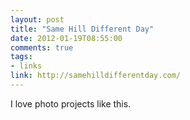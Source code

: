 ```yaml
---
layout: post
title: "Same Hill Different Day"
date: 2012-01-19T08:55:00
comments: true
tags:
- links
link: http://samehilldifferentday.com/
---
```

I love photo projects like this. 
